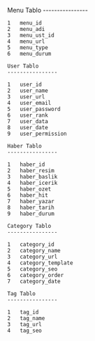    Menu Tablo
    ----------------

    1   menu_id
    2   menu_adi
    3   menu_ust_id
    4   menu_url
    5   menu_type
    6   menu_durum

    User Tablo
    ----------------

    1   user_id
    2   user_name
    3   user_url
    4   user_email
    5   user_password
    6   user_rank
    7   user_data
    8   user_date
    9   user_permission

    Haber Tablo
    ----------------

    1   haber_id
    2   haber_resim
    3   haber_baslik
    4   haber_icerik
    5   haber_ozet
    6   haber_hit
    7   haber_yazar
    8   haber_tarih
    9   haber_durum

    Category Tablo
    ----------------

    1   category_id
    2   category_name
    3   category_url
    4   category_template
    5   category_seo
    6   category_order
    7   category_date

    Tag Tablo
    ----------------

    1   tag_id
    2   tag_name
    3   tag_url
    4   tag_seo
